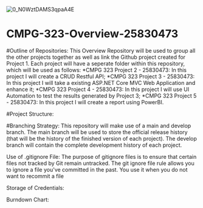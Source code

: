 ![0_N0WztDAMS3qpaA4E](https://github.com/ThereseTaylor/CMPG-323-Overview-25830473/assets/112098539/ff9572de-4823-46eb-9e0e-b9d869cd53f5)
# CMPG-323-Overview-25830473

#Outline of Repositories:
This Overview Repository will be used to group all the other projects together as well as link the Github project created for Project 1. Each project will have a seperate folder within this repository,  which will be used as follows:
  *CMPG 323 Project 2 - 25830473: In this project I will create a CRUD Restful API;
  *CMPG 323 Project 3 - 25830473: In this project I will take a existing ASP.NET Core MVC Web Application and enhance it;
  *CMPG 323 Project 4 - 25830473: In this project I will use UI Automation to test the results generated by Project 3;
  *CMPG 323 Project 5 - 25830473: In this project I will create a report using PowerBI.

#Project Structure:

#Branching Strategy: 
This repository will make use of a main and develop branch. The main branch will be used to store the official release history (that will be the history of the finished version of each project). The develop branch will contain the complete development history of each project.

Use of .gitignore File:
The purpose of gitignore files is to ensure that certain files not tracked by Git remain untracked. The git ignore file rule allows you to ignore a file you've committed in the past. You use it when you do not want to recommit a file

Storage of Credentials:

Burndown Chart:

